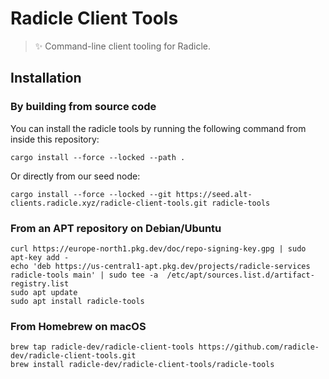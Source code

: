 # Radicle Client Tools

> ✨ Command-line client tooling for Radicle.

## Installation
### By building from source code

You can install the radicle tools by running the following command from inside
this repository:

    cargo install --force --locked --path .

Or directly from our seed node:

    cargo install --force --locked --git https://seed.alt-clients.radicle.xyz/radicle-client-tools.git radicle-tools

### From an APT repository on Debian/Ubuntu

```
curl https://europe-north1.pkg.dev/doc/repo-signing-key.gpg | sudo apt-key add -
echo 'deb https://us-central1-apt.pkg.dev/projects/radicle-services radicle-tools main' | sudo tee -a  /etc/apt/sources.list.d/artifact-registry.list
sudo apt update
sudo apt install radicle-tools
```

### From Homebrew on macOS

```
brew tap radicle-dev/radicle-client-tools https://github.com/radicle-dev/radicle-client-tools.git
brew install radicle-dev/radicle-client-tools/radicle-tools
```
